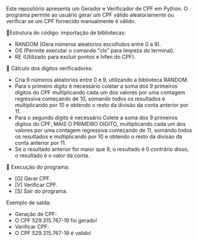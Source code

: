 Este repositório apresenta um Gerador e Verificador de CPF em Python. O programa permite ao usuário gerar um CPF válido aleatoriamente ou verificar se um CPF fornecido manualmente é válido.

📁Estrutura do código:
importação de bibliotecas:
- RANDOM (Gera números aleatórios escolhidos entre 0 a 9).
- OS (Permite executar o comando "cls" para limpeza do terminal).
- RE (Utilizado para excluir pontos e hífen do CPF).

📱 Cálculo dos dígitos verificadores:
- Cria 9 números aleatorios entre 0 e 9, utilizando a biblioteca RANDOM.
- Para o primeiro digito é necessário coletar a soma dos 9 primeiros dígitos do CPF multiplicando cada um dos valores por uma contagem regressiva começando de 10, somando todos os resultados e multiplicando por 10 e obtendo o resto da divisão da conta anterior por 11.
- Para o segundo digito é necessário Colete a soma dos 9 primeiros dígitos do CPF, MAIS O PRIMEIRO DIGITO, multiplicando cada um dos valores por uma contagem regressiva começando de 11, somando todos os resultados e multiplicando por 10 e obtendo o resto da divisão da conta anterior por 11.
- Se o resultado anterior for maior que 9, o resultado é 0 contrário disso, o resultado é o valor da conta.

🔧 Execução do programa:
- [G] Gerar CPF.
- [V] Verificar CPF.
- [S] Sair do programa.

Exemplo de saída:
- Geração de CPF:
- O CPF 529.315.767-19 foi gerado!
- Verificar CPF:
- O CPF 529.315.767-19 é valido!
